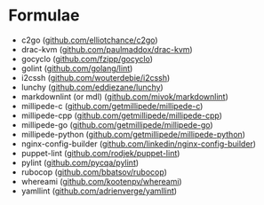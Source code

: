 # Formulae

* c2go ([github.com/elliotchance/c2go](https://github.com/elliotchance/c2go/))
* drac-kvm ([github.com/paulmaddox/drac-kvm](https://github.com/paulmaddox/drac-kvm/))
* gocyclo ([github.com/fzipp/gocyclo](https://github.com/fzipp/gocyclo/))
* golint ([github.com/golang/lint](https://github.com/golang/lint/))
* i2cssh ([github.com/wouterdebie/i2cssh](https://github.com/wouterdebie/i2cssh/))
* lunchy ([github.com/eddiezane/lunchy](https://github.com/eddiezane/lunchy/))
* markdownlint (or mdl) ([github.com/mivok/markdownlint](https://github.com/mivok/markdownlint/))
* millipede-c ([github.com/getmillipede/millipede-c](https://github.com/getmillipede/millipede-c/))
* millipede-cpp ([github.com/getmillipede/millipede-cpp](https://github.com/getmillipede/millipede-cpp/))
* millipede-go ([github.com/getmillipede/millipede-go](https://github.com/getmillipede/millipede-go/))
* millipede-python ([github.com/getmillipede/millipede-python](https://github.com/getmillipede/millipede-python/))
* nginx-config-builder ([github.com/linkedin/nginx-config-builder](https://github.com/linkedin/nginx-config-builder/))
* puppet-lint ([github.com/rodjek/puppet-lint](https://github.com/rodjek/puppet-lint/))
* pylint ([github.com/pycqa/pylint](https://github.com/pycqa/pylint/))
* rubocop ([github.com/bbatsov/rubocop](https://github.com/bbatsov/rubocop/))
* whereami ([github.com/kootenpv/whereami](https://github.com/kootenpv/whereami/))
* yamllint ([github.com/adrienverge/yamllint](https://github.com/adrienverge/yamllint/))
